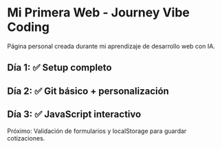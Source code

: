 # Mi Primera Web - Journey Vibe Coding

Página personal creada durante mi aprendizaje de desarrollo web con IA.

## Día 1: ✅ Setup completo
## Día 2: ✅ Git básico + personalización
## Día 3: ✅ JavaScript interactivo

Próximo: Validación de formularios y localStorage para guardar cotizaciones.
